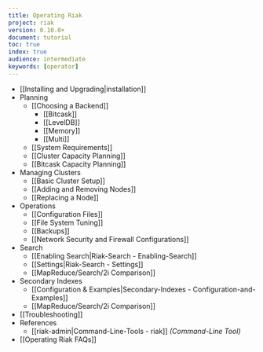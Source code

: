 ```yaml
---
title: Operating Riak
project: riak
version: 0.10.0+
document: tutorial
toc: true
index: true
audience: intermediate
keywords: [operator]
---
```


* [[Installing and Upgrading|installation]]
* Planning
  * [[Choosing a Backend]]
     * [[Bitcask]]
     * [[LevelDB]]
     * [[Memory]]
     * [[Multi]]
  * [[System Requirements]]
  * [[Cluster Capacity Planning]]
  * [[Bitcask Capacity Planning]]
* Managing Clusters
  * [[Basic Cluster Setup]]
  * [[Adding and Removing Nodes]]
  * [[Replacing a Node]]
* Operations
  * [[Configuration Files]]
  * [[File System Tuning]]
  * [[Backups]]
  * [[Network Security and Firewall Configurations]]
* Search
  * [[Enabling Search|Riak-Search - Enabling-Search]]
  * [[Settings|Riak-Search - Settings]]
  * [[MapReduce/Search/2i Comparison]]
* Secondary Indexes
  * [[Configuration &amp; Examples|Secondary-Indexes - Configuration-and-Examples]]
  * [[MapReduce/Search/2i Comparison]]
* [[Troubleshooting]]
* References
  * [[riak-admin|Command-Line-Tools - riak]] *(Command-Line Tool)*
* [[Operating Riak FAQs]]
